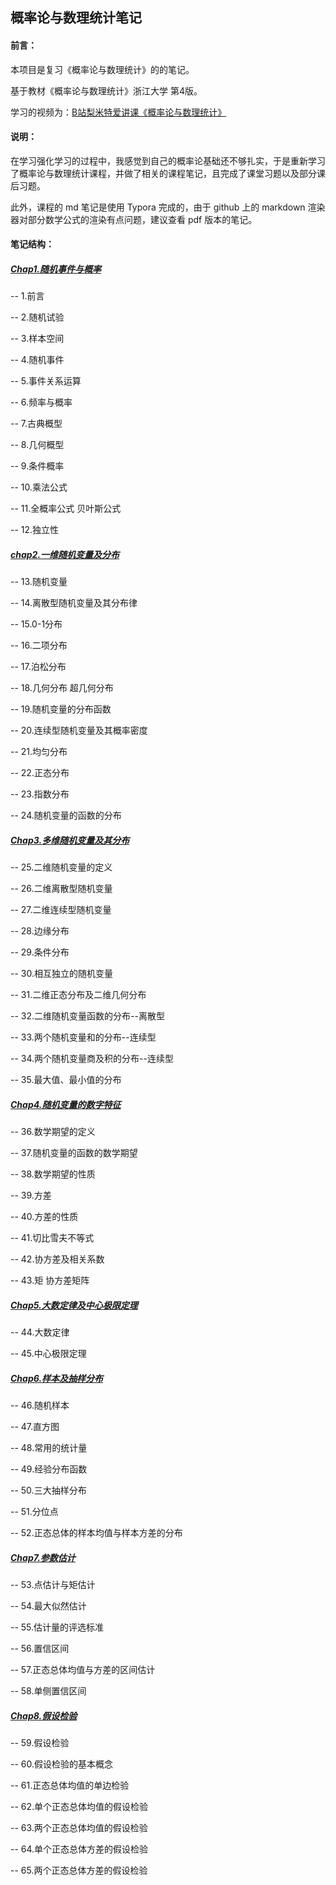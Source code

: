 ## 概率论与数理统计笔记

#### 前言：

本项目是复习《概率论与数理统计》的的笔记。

基于教材《概率论与数理统计》浙江大学 第4版。

学习的视频为：[B站梨米特爱讲课《概率论与数理统计》](https://www.bilibili.com/video/BV1D741147G5?spm_id_from=333.788.videopod.episodes&vd_source=6eb606dcf1ba50cf37cbe4a348667b7e)

#### 说明：

在学习强化学习的过程中，我感觉到自己的概率论基础还不够扎实，于是重新学习了概率论与数理统计课程，并做了相关的课程笔记，且完成了课堂习题以及部分课后习题。



此外，课程的 md 笔记是使用 Typora 完成的，由于 github 上的 markdown 渲染器对部分数学公式的渲染有点问题，建议查看 pdf 版本的笔记。

#### 笔记结构：

##### [Chap1.随机事件与概率](https://github.com/niejnan/Probability-Theory-Notes/blob/main/Chap1.随机事件与概率.pdf)

-- 1.前言

-- 2.随机试验

-- 3.样本空间

-- 4.随机事件

-- 5.事件关系运算

-- 6.频率与概率

-- 7.古典概型

-- 8.几何概型

-- 9.条件概率

-- 10.乘法公式

-- 11.全概率公式 贝叶斯公式

-- 12.独立性

##### [chap2.一维随机变量及分布](https://github.com/niejnan/Probability-Theory-Notes/blob/main/Chap2.一维随机变量及分布.pdf)

-- 13.随机变量

-- 14.离散型随机变量及其分布律

-- 15.0-1分布

-- 16.二项分布

-- 17.泊松分布

-- 18.几何分布 超几何分布

-- 19.随机变量的分布函数

-- 20.连续型随机变量及其概率密度

-- 21.均匀分布

-- 22.正态分布

-- 23.指数分布

-- 24.随机变量的函数的分布

##### [Chap3.多维随机变量及其分布](https://github.com/niejnan/Probability-Theory-Notes/blob/main/Chap3.多维随机变量及其分布.pdf)

-- 25.二维随机变量的定义

-- 26.二维离散型随机变量

-- 27.二维连续型随机变量

-- 28.边缘分布

-- 29.条件分布

-- 30.相互独立的随机变量

-- 31.二维正态分布及二维几何分布

-- 32.二维随机变量函数的分布--离散型

-- 33.两个随机变量和的分布--连续型

-- 34.两个随机变量商及积的分布--连续型

-- 35.最大值、最小值的分布

##### [Chap4.随机变量的数字特征](https://github.com/niejnan/Probability-Theory-Notes/blob/main/Chap4.随机变量的数字特征.pdf)

-- 36.数学期望的定义

-- 37.随机变量的函数的数学期望

-- 38.数学期望的性质

-- 39.方差

-- 40.方差的性质

-- 41.切比雪夫不等式

-- 42.协方差及相关系数

-- 43.矩 协方差矩阵

##### [Chap5.大数定律及中心极限定理](https://github.com/niejnan/Probability-Theory-Notes/blob/main/Chap5.大数定律与中心极限定理.pdf)

-- 44.大数定律

-- 45.中心极限定理

##### [Chap6.样本及抽样分布](https://github.com/niejnan/Probability-Theory-Notes/blob/main/Chap6.样本以及抽样分布.pdf)

-- 46.随机样本

-- 47.直方图

-- 48.常用的统计量

-- 49.经验分布函数

-- 50.三大抽样分布

-- 51.分位点

-- 52.正态总体的样本均值与样本方差的分布

##### [Chap7.参数估计](https://github.com/niejnan/Probability-Theory-Notes/blob/main/Chap7.参数估计.pdf)

-- 53.点估计与矩估计

-- 54.最大似然估计

-- 55.估计量的评选标准

-- 56.置信区间

-- 57.正态总体均值与方差的区间估计

-- 58.单侧置信区间

##### [Chap8.假设检验](https://github.com/niejnan/Probability-Theory-Notes/blob/main/Chap8.假设检验.pdf)

-- 59.假设检验

-- 60.假设检验的基本概念

-- 61.正态总体均值的单边检验

-- 62.单个正态总体均值的假设检验

-- 63.两个正态总体均值的假设检验

-- 64.单个正态总体方差的假设检验

-- 65.两个正态总体方差的假设检验



